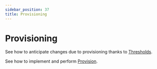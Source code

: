 ```yaml
---
sidebar_position: 37
title: Provisioning
---
```


# Provisioning

See how to anticipate changes due to provisioning thanks to [Thresholds](prov-thresholds/index "Thresholds").

See how to implement and perform [Provision](../../user-guide/administrate/provisioning/index "Provision").